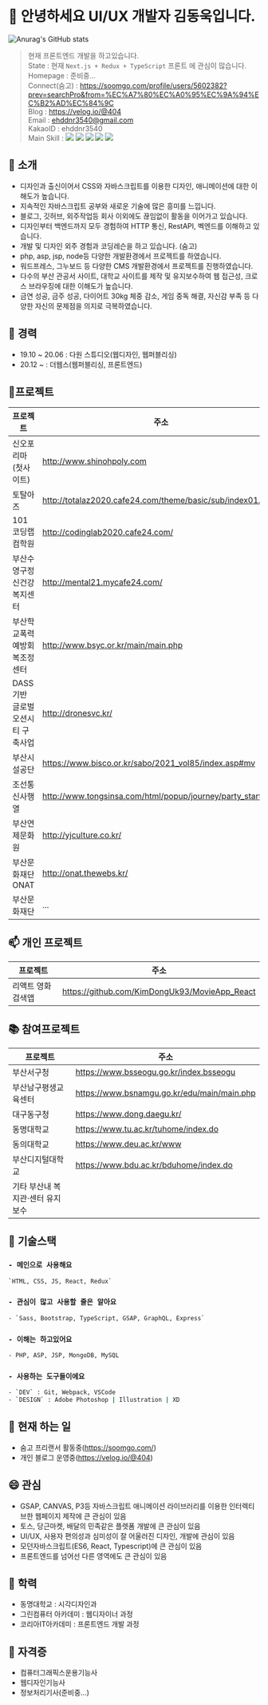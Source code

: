 # 👋 안녕하세요 UI/UX 개발자 김동욱입니다.
![Anurag's GitHub stats](https://github-readme-stats.vercel.app/api?username=KimDongUk93&&show_icons=true&theme=vue-dark)
>현재 프론트엔드 개발을 하고있습니다.  
>State : 현재 `Next.js + Redux + TypeScript` 프론트 에 관심이 많습니다.      
>Homepage : 준비중...    
>Connect(숨고) : https://soomgo.com/profile/users/5602382?prev=searchPro&from=%EC%A7%80%EC%A0%95%EC%9A%94%EC%B2%AD%EC%84%9C  
>Blog : https://velog.io/@404    
>Email : ehddnr3540@gmail.com    
>KakaoID : ehddnr3540    
>Main Skill : ![](https://img.shields.io/badge/HTML5-e56128?style=flat-square&logo=HTML5&logoColor=white) ![](https://img.shields.io/badge/CSS3-2ca1d3?style=flat-square&logo=CSS3&logoColor=white) ![](https://img.shields.io/badge/JavaScript-cfb02a?style=flat-square&logo=JavaScript&logoColor=white) ![](https://img.shields.io/badge/React-4cafc8?style=flat-square&logo=React&logoColor=white) ![](https://img.shields.io/badge/Redux-793fb9?style=flat-square&logo=Redux&logoColor=white)
## 💬 소개
- 디자인과 출신이어서 CSS와 자바스크립트를 이용한 디자인, 애니메이션에 대한 이해도가 높습니다. 
- 지속적인 자바스크립트 공부와 새로운 기술에 많은 흥미를 느낍니다. 
- 블로그, 깃허브, 외주작업등 회사 이외에도 끊임없이 활동을 이어가고 있습니다. 
- 디자인부터 백엔드까지 모두 경험하여 HTTP 통신, RestAPI, 벡엔드를 이해하고 있습니다. 
- 개발 및 디자인 외주 경험과 코딩레슨을 하고 있습니다. (숨고) 
- php, asp, jsp, node등 다양한 개발환경에서 프로젝트를 하였습니다. 
- 워드프레스, 그누보드 등 다양한 CMS 개발환경에서 프로젝트를 진행하였습니다. 
- 다수의 부산 관공서 사이트, 대학교 사이트를 제작 및 유지보수하여 웹 접근성, 크로스 브라우징에 대한 이해도가 높습니다. 
- 금연 성공, 금주 성공, 다이어트 30kg 체중 감소, 게임 중독 해결, 자신감 부족 등 다양한 자신의 문제점을 의지로 극복하였습니다. 

## 🔭 경력
- 19.10 ~ 20.06 : 다원 스튜디오(웹디자인, 웹퍼블리싱)
- 20.12 ~ : 더웹스(웹퍼블리싱, 프론트엔드)

## 📜프로젝트
| 프로젝트 | 주소 |
| ------ | ------ |
| 신오포리마(첫사이트) | http://www.shinohpoly.com |
| 토탈아즈 | http://totalaz2020.cafe24.com/theme/basic/sub/index01.php |
| 101코딩랩컴학원 | http://codinglab2020.cafe24.com/ |
| 부산수영구정신건강복지센터 | http://mental21.mycafe24.com/ |
| 부산학교폭력예방회복조정센터 | http://www.bsyc.or.kr/main/main.php |
| DASS기반 글로벌 오션시티 구축사업 | http://dronesvc.kr/ |
| 부산시설공단 | https://www.bisco.or.kr/sabo/2021_vol85/index.asp#mv |
| 조선통신사행열 | http://www.tongsinsa.com/html/popup/journey/party_start.html | 
| 부산연제문화원 | http://yjculture.co.kr/ | 
| 부산문화재단 ONAT | http://onat.thewebs.kr/ | 
| 부산문화재단 | ... |

## 📫 개인 프로젝트
| 프로젝트 | 주소 |
| ------ | ------ |
| 리액트 영화검색앱 | https://github.com/KimDongUk93/MovieApp_React |

## 📚 참여프로젝트
| 프로젝트 | 주소 |
| ------ | ------ |
| 부산서구청 | https://www.bsseogu.go.kr/index.bsseogu |
| 부산남구평생교육센터 | https://www.bsnamgu.go.kr/edu/main/main.php |
| 대구동구청 | https://www.dong.daegu.kr/ |
| 동명대학교 | https://www.tu.ac.kr/tuhome/index.do |
| 동의대학교 | https://www.deu.ac.kr/www |
| 부산디지털대학교 | https://www.bdu.ac.kr/bduhome/index.do |
| 기타 부산내 복지관·센터 유지보수 |  |


## 🌱 기술스택
### `- 메인으로 사용해요` 
 ```sh
`HTML, CSS, JS, React, Redux`
```
### `- 관심이 많고 사용할 줄은 알아요` 
```sh
- `Sass, Bootstrap, TypeScript, GSAP, GraphQL, Express`
```
### `- 이해는 하고있어요` 
```sh
- PHP, ASP, JSP, MongoDB, MySQL
```
### `- 사용하는 도구들이에요`
```sh
- `DEV` : Git, Webpack, VSCode
- `DESIGN` : Adobe Photoshop | Illustration | XD
```

## 🥾 현재 하는 일 
- 숨고 프리랜서 활동중(https://soomgo.com/)
- 개인 블로그 운영중(https://velog.io/@404)

## 😄 관심
- GSAP, CANVAS, P3등 자바스크립트 애니메이션 라이브러리를 이용한 인터렉티브한 웹페이지 제작에 큰 관심이 있음
- 토스, 당근마켓, 배달의 민족같은 플렛폼 개발에 큰 관심이 있음
- UI/UX, 사용자 편의성과 심미성이 잘 어울러진 디자인, 개발에 관심이 있음
- 모던자바스크립트(ES6, React, Typescript)에 큰 관심이 있음
- 프론트엔드를 넘어선 다른 영역에도 큰 관심이 있음

## 🙆‍ 학력
- 동명대학교 : 시각디자인과
- 그린컴퓨터 아카데미 : 웹디자이너 과정
- 코리아IT아카데미 : 프론트엔드 개발 과정

## 💬 자격증
- 컴퓨터그래픽스운용기능사
- 웹디자인기능사
- 정보처리기사(준비중...)
